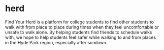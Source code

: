 # herd

Find Your Herd is a platform for college students to find other students to walk with from place to place during times when they feel uncomfortable or unsafe to walk alone. By helping students find friends to schedule walks with, we hope to help students feel safer while walking to and from places in the Hyde Park region, especially after sundown.
